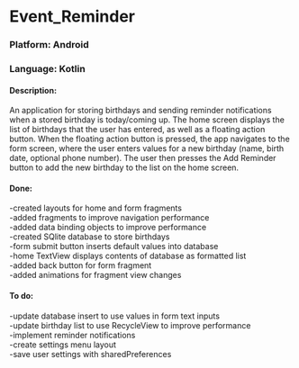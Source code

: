 # Event_Reminder

### Platform: Android  
### Language: Kotlin  

#### Description:   
An application for storing birthdays and sending reminder notifications when a stored birthday is today/coming up.
The home screen displays the list of birthdays that the user has entered, as well as a floating action button. When 
the floating action button is pressed, the app navigates to the form screen, where the user enters values for a new
birthday (name, birth date, optional phone number). The user then presses the Add Reminder button to add the new 
birthday to the list on the home screen. 


#### Done:  
  -created layouts for home and form fragments  
  -added fragments to improve navigation performance  
  -added data binding objects to improve performance  
  -created SQlite database to store birthdays  
  -form submit button inserts default values into database  
  -home TextView displays contents of database as formatted list  
  -added back button for form fragment  
  -added animations for fragment view changes  
     
#### To do:  
  -update database insert to use values in form text inputs  
  -update birthday list to use RecycleView to improve performance  
  -implement reminder notifications  
  -create settings menu layout  
  -save user settings with sharedPreferences  
